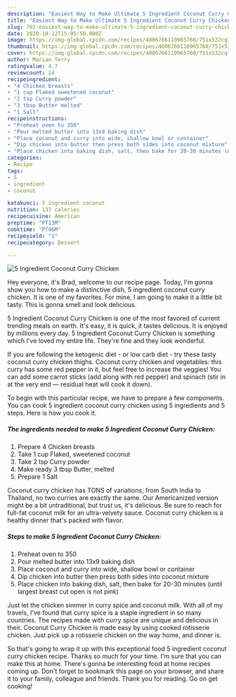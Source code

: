 ```yaml
---
description: "Easiest Way to Make Ultimate 5 Ingredient Coconut Curry Chicken"
title: "Easiest Way to Make Ultimate 5 Ingredient Coconut Curry Chicken"
slug: 702-easiest-way-to-make-ultimate-5-ingredient-coconut-curry-chicken
date: 2020-10-12T15:05:50.000Z
image: https://img-global.cpcdn.com/recipes/4806766110965760/751x532cq70/5-ingredient-coconut-curry-chicken-recipe-main-photo.jpg
thumbnail: https://img-global.cpcdn.com/recipes/4806766110965760/751x532cq70/5-ingredient-coconut-curry-chicken-recipe-main-photo.jpg
cover: https://img-global.cpcdn.com/recipes/4806766110965760/751x532cq70/5-ingredient-coconut-curry-chicken-recipe-main-photo.jpg
author: Marian Terry
ratingvalue: 4.7
reviewcount: 14
recipeingredient:
- "4 Chicken breasts"
- "1 cup Flaked sweetened coconut"
- "2 tsp Curry powder"
- "3 tbsp Butter melted"
- "1 Salt"
recipeinstructions:
- "Preheat oven to 350"
- "Pour melted butter into 13x9 baking dish"
- "Place coconut and curry into wide, shallow bowl or container"
- "Dip chicken into butter then press both sides into coconut mixture"
- "Place chicken into baking dish, salt, then bake for 20-30 minutes (until largest breast cut open is not pink)"
categories:
- Recipe
tags:
- 5
- ingredient
- coconut

katakunci: 5 ingredient coconut 
nutrition: 137 calories
recipecuisine: American
preptime: "PT13M"
cooktime: "PT46M"
recipeyield: "1"
recipecategory: Dessert

---
```



![5 Ingredient Coconut Curry Chicken](https://img-global.cpcdn.com/recipes/4806766110965760/751x532cq70/5-ingredient-coconut-curry-chicken-recipe-main-photo.jpg)

Hey everyone, it's Brad, welcome to our recipe page. Today, I'm gonna show you how to make a distinctive dish, 5 ingredient coconut curry chicken. It is one of my favorites. For mine, I am going to make it a little bit tasty. This is gonna smell and look delicious.

5 Ingredient Coconut Curry Chicken is one of the most favored of current trending meals on earth. It's easy, it is quick, it tastes delicious. It is enjoyed by millions every day. 5 Ingredient Coconut Curry Chicken is something which I've loved my entire life. They're fine and they look wonderful.

If you are following the ketogenic diet - or low carb diet - try these tasty coconut curry chicken thighs. Coconut curry chicken and vegetables: this curry has some red pepper in it, but feel free to increase the veggies! You can add some carrot sticks (add along with red pepper) and spinach (stir in at the very end — residual heat will cook it down).


To begin with this particular recipe, we have to prepare a few components. You can cook 5 ingredient coconut curry chicken using 5 ingredients and 5 steps. Here is how you cook it.

<!--inarticleads1-->

##### The ingredients needed to make 5 Ingredient Coconut Curry Chicken:

1. Prepare 4 Chicken breasts
1. Take 1 cup Flaked, sweetened coconut
1. Take 2 tsp Curry powder
1. Make ready 3 tbsp Butter, melted
1. Prepare 1 Salt


Coconut curry chicken has TONS of variations; from South India to Thailand, no two curries are exactly the same. Our Americanized version might be a bit untraditional, but trust us, it&#39;s delicious. Be sure to reach for full-fat coconut milk for an ultra-velvety sauce. Coconut curry chicken is a healthy dinner that&#39;s packed with flavor. 

<!--inarticleads2-->

##### Steps to make 5 Ingredient Coconut Curry Chicken:

1. Preheat oven to 350
1. Pour melted butter into 13x9 baking dish
1. Place coconut and curry into wide, shallow bowl or container
1. Dip chicken into butter then press both sides into coconut mixture
1. Place chicken into baking dish, salt, then bake for 20-30 minutes (until largest breast cut open is not pink)


Just let the chicken simmer in curry spice and coconut milk. With all of my travels, I&#39;ve found that curry spice is a staple ingredient in so many countries. The recipes made with curry spice are unique and delicious in their. Coconut Curry Chicken is made easy by using cooked rotisserie chicken. Just pick up a rotisserie chicken on the way home, and dinner is. 

So that's going to wrap it up with this exceptional food 5 ingredient coconut curry chicken recipe. Thanks so much for your time. I'm sure that you can make this at home. There's gonna be interesting food at home recipes coming up. Don't forget to bookmark this page on your browser, and share it to your family, colleague and friends. Thank you for reading. Go on get cooking!
